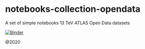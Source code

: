 # notebooks-collection-opendata
A set of simple notebooks 13 TeV ATLAS Open Data datasets

[![Binder](https://mybinder.org/badge_logo.svg)](https://mybinder.org/v2/gh/atlas-outreach-data-tools/notebooks-collection-opendata/master)

@2020
